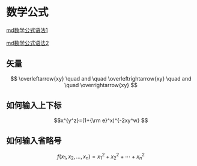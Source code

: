 # 数学公式
[md数学公式语法1](https://freeopen.github.io/mathjax/)

[md数学公式语法2](https://books.irust.net/read/markdown-guide/zh-cn/formula.html)


## 矢量
$$ \overleftarrow{xy} \quad and \quad \overleftrightarrow{xy} \quad and \quad \overrightarrow{xy} $$

## 如何输入上下标
$$x^{y^z}=(1+{\rm e}^x)^{-2xy^w} $$

## 如何输入省略号
$$f(x_1,x_2,\ldots ,x_n) = x_1^2 + x_2^2 + \cdots + x_n^2$$